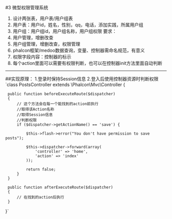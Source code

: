 #3 微型权限管理系统
1. 设计两张表，用户表/用户组表
2. 用户表：用户id，姓名，性别，qq，电话，添加实践，所属用户组
3. 用户组：用户组id，用户组名称，用户组权限
        要求：
1. 用户管理，增删改查
2. 用户组管理，增删改查，权限管理
3. phalcon框架/medoo数据查询，变量、控制器需命名规范，有意义
4. 权限字段内容：控制器的标示
5. 每个action里面可以需要有权限判断，也可以在控制器init方法里面自动判断
  -------------------------------------------------------------
  ##实现原理：
  1.登录时保持Session信息
  2.登入后使用控制器资源时判断权限
`class PostsController extends \Phalcon\Mvc\Controller
 {

     public function beforeExecuteRoute($dispatcher)
     {
         // 这个方法会在每一个能找到的action前执行
         //取得该Action名称
         //取得Session信息
         //判断权限
         if ($dispatcher->getActionName() == 'save') {

             $this->flash->error("You don't have permission to save posts");

             $this->dispatcher->forward(array(
                 'controller' => 'home',
                 'action' => 'index'
             ));

             return false;
         }
     }

     public function afterExecuteRoute($dispatcher)
     {
         // 在找到的action后执行
     }

 }`

